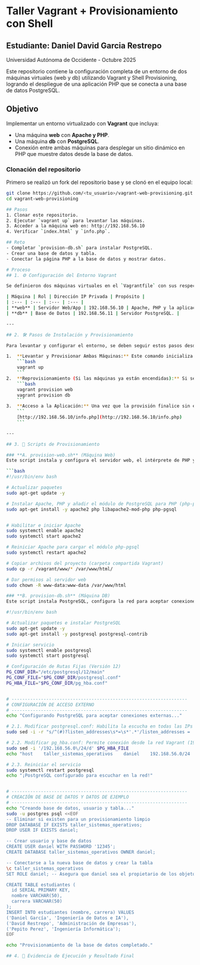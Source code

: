 # Taller Vagrant + Provisionamiento con Shell
## Estudiante: Daniel David Garcia Restrepo
Universidad Autónoma de Occidente - Octubre 2025

Este repositorio contiene la configuración completa de un entorno de dos máquinas virtuales (web y db) utilizando Vagrant y Shell Provisioning, logrando el despliegue de una aplicación PHP que se conecta a una base de datos PostgreSQL.

## Objetivo
Implementar un entorno virtualizado con **Vagrant** que incluya:
- Una máquina **web** con **Apache y PHP**.
- Una máquina **db** con **PostgreSQL**.
- Conexión entre ambas máquinas para desplegar un sitio dinámico en PHP que muestre datos desde la base de datos.

### Clonación del repositorio
Primero se realizó un fork del repositorio base y se clonó en el equipo local:
```bash
git clone https://github.com/<tu_usuario>/vagrant-web-provisioning.git
cd vagrant-web-provisioning

## Pasos
1. Clonar este repositorio.
2. Ejecutar `vagrant up` para levantar las máquinas.
3. Acceder a la máquina web en: http://192.168.56.10
4. Verificar `index.html` y `info.php`.

## Reto
- Completar `provision-db.sh` para instalar PostgreSQL.
- Crear una base de datos y tabla.
- Conectar la página PHP a la base de datos y mostrar datos.

# Proceso 
## 1. ⚙️ Configuración del Entorno Vagrant

Se definieron dos máquinas virtuales en el `Vagrantfile` con sus respectivas IPs privadas para comunicación interna:

| Máquina | Rol | Dirección IP Privada | Propósito |
| :--- | :--- | :--- | :--- |
| **web** | Servidor Web/App | 192.168.56.10 | Apache, PHP y la aplicación web. |
| **db** | Base de Datos | 192.168.56.11 | Servidor PostgreSQL. |

---

## 2. 🛠️ Pasos de Instalación y Provisionamiento

Para levantar y configurar el entorno, se deben seguir estos pasos desde la carpeta raíz del proyecto:

1.  **Levantar y Provisionar Ambas Máquinas:** Este comando inicializa las VMs y ejecuta los scripts de provisionamiento (`provision-web.sh` y `provision-db.sh`).
    ```bash
    vagrant up
    ```
2.  **Reprovisionamiento (Si las máquinas ya están encendidas):** Si se realizan cambios en los scripts, se debe forzar el provisionamiento en cada máquina.
    ```bash
    vagrant provision web
    vagrant provision db
    ```
3.  **Acceso a la Aplicación:** Una vez que la provisión finalice sin errores, acceda al sitio web en el navegador:
    ```
    [http://192.168.56.10/info.php](http://192.168.56.10/info.php)
    ```

---

## 3. 📄 Scripts de Provisionamiento

### **A. provision-web.sh** (Máquina Web)
Este script instala y configura el servidor web, el intérprete de PHP y el módulo de conexión a PostgreSQL.

```bash
#!/usr/bin/env bash

# Actualizar paquetes
sudo apt-get update -y

# Instalar Apache, PHP y añadir el módulo de PostgreSQL para PHP (php-pgsql)
sudo apt-get install -y apache2 php libapache2-mod-php php-pgsql


# Habilitar e iniciar Apache
sudo systemctl enable apache2
sudo systemctl start apache2

# Reiniciar Apache para cargar el módulo php-pgsql
sudo systemctl restart apache2 

# Copiar archivos del proyecto (carpeta compartida Vagrant)
sudo cp -r /vagrant/www/* /var/www/html/

# Dar permisos al servidor web
sudo chown -R www-data:www-data /var/www/html

### **B. provision-db.sh** (Máquina DB)
Este script instala PostgreSQL, configura la red para aceptar conexiones externas y crea la base de datos, el usuario y la tabla.

#!/usr/bin/env bash

# Actualizar paquetes e instalar PostgreSQL
sudo apt-get update -y
sudo apt-get install -y postgresql postgresql-contrib

# Iniciar servicio
sudo systemctl enable postgresql
sudo systemctl start postgresql

# Configuración de Rutas Fijas (Versión 12)
PG_CONF_DIR="/etc/postgresql/12/main"
PG_CONF_FILE="$PG_CONF_DIR/postgresql.conf"
PG_HBA_FILE="$PG_CONF_DIR/pg_hba.conf"


# ------------------------------------------------------------------
# CONFIGURACIÓN DE ACCESO EXTERNO
# ------------------------------------------------------------------
echo "Configurando PostgreSQL para aceptar conexiones externas..."

# 2.1. Modificar postgresql.conf: Habilita la escucha en todas las IPs ('*')
sudo sed -i -r "s/^(#)?listen_addresses\s*=\s*'.*'/listen_addresses = '*'/" $PG_CONF_FILE

# 2.2. Modificar pg_hba.conf: Permite conexión desde la red Vagrant (192.168.56.x)
sudo sed -i '/192.168.56.0\/24/d' $PG_HBA_FILE
echo "host    taller_sistemas_operativos    daniel    192.168.56.0/24    md5" | sudo tee -a $PG_HBA_FILE

# 2.3. Reiniciar el servicio
sudo systemctl restart postgresql
echo "¡PostgreSQL configurado para escuchar en la red!"


# ------------------------------------------------------------------
# CREACIÓN DE BASE DE DATOS Y DATOS DE EJEMPLO
# ------------------------------------------------------------------
echo "Creando base de datos, usuario y tabla..."
sudo -u postgres psql <<EOF
-- Eliminar si existen para un provisionamiento limpio
DROP DATABASE IF EXISTS taller_sistemas_operativos;
DROP USER IF EXISTS daniel;

-- Crear usuario y base de datos
CREATE USER daniel WITH PASSWORD '12345';
CREATE DATABASE taller_sistemas_operativos OWNER daniel;

-- Conectarse a la nueva base de datos y crear la tabla
\c taller_sistemas_operativos
SET ROLE daniel; -- Asegura que daniel sea el propietario de los objetos, evitando errores de permisos (No se pudo ejecutar la consulta)

CREATE TABLE estudiantes (
  id SERIAL PRIMARY KEY,
  nombre VARCHAR(50),
  carrera VARCHAR(50)
);
INSERT INTO estudiantes (nombre, carrera) VALUES
('Daniel García', 'Ingeniería de Datos e IA'),
('David Restrepo', 'Administración de Empresas'),
('Pepito Perez', 'Ingeniería Informática');
EOF

echo "Provisionamiento de la base de datos completado."

## 4. 📸 Evidencia de Ejecución y Resultado Final

